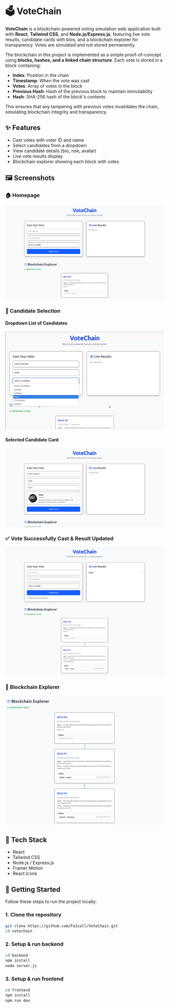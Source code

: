 # 🗳️ VoteChain

**VoteChain** is a blockchain-powered voting simulation web application built with **React**, **Tailwind CSS**, and **Node.js/Express.js**, featuring live vote results, candidate cards with bios, and a blockchain explorer for transparency. Votes are simulated and not stored permanently.

The blockchain in this project is implemented as a simple proof-of-concept using **blocks, hashes, and a linked chain structure**. Each vote is stored in a block containing:

- **Index**: Position in the chain
- **Timestamp**: When the vote was cast
- **Votes**: Array of votes in the block
- **Previous Hash**: Hash of the previous block to maintain immutability
- **Hash**: SHA-256 hash of the block's contents

This ensures that any tampering with previous votes invalidates the chain, simulating blockchain integrity and transparency.

## ✨ Features

- Cast votes with voter ID and name
- Select candidates from a dropdown
- View candidate details (bio, role, avatar)
- Live vote results display
- Blockchain explorer showing each block with votes

## 🖼️ Screenshots

### 🏠 Homepage

![Homepage](screenshots/homepage.png)

### 🎯 Candidate Selection

#### Dropdown List of Candidates

![Candidate Dropdown](screenshots/dropdown.png)

#### Selected Candidate Card

![Selected Candidate Card](screenshots/selected_candidate.png)

### ✅ Vote Successfully Cast & Result Updated

![Vote Success](screenshots/vote_success.png)

### 🔗 Blockchain Explorer

![Blockchain Explorer](screenshots/blockchain_explorer.png)

## 🧰 Tech Stack

- React
- Tailwind CSS
- Node.js / Express.js
- Framer Motion
- React Icons

## 🚀 Getting Started

Follow these steps to run the project locally:

### 1. Clone the repository

```bash
git clone https://github.com/Fa1sall/VoteChain.git
cd votechain
```

### 2. Setup & run backend

```bash
cd backend
npm install
node server.js
```

### 3. Setup & run frontend

```bash
cd frontend
npm install
npm run dev
```
